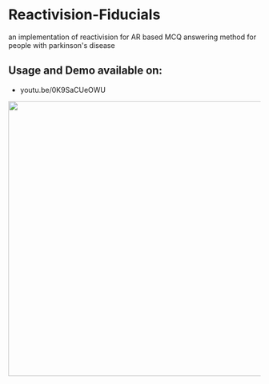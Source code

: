 # Reactivision-Fiducials
an implementation of reactivision for AR based MCQ answering method for people with parkinson's disease


## Usage and Demo available on:
 * youtu.be/0K9SaCUeOWU


<p align="center">
  <img src="https://media.giphy.com/media/FSsxnzHTo1zTDeoPAS/giphy.gif" width="550" height="auto" />
</p>
